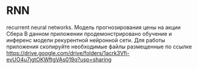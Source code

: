 # RNN
recurrent neural networks.
Модель прогнозирования цены на акции Сбера
В данном приложении продемонстрировано обучение и инференс модели рекурентной нейронной сети.
Для работы приложения скопируйте необходимые файлы размещенные по ссылке https://drive.google.com/drive/folders/1acrk3Vfj-evUO4u7jgtOKWftgVAs019q?usp=sharing
